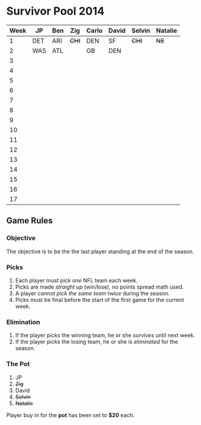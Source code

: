 # Survivor Pool 2014

| Week | JP | Ben | Zig     | Carlo | David | Selvin | Natalie |
|------|----|-----|---------|-------|-------|--------|---------|
| 1    |DET |ARI  |~~CHI~~  |  DEN  |SF     |~~CHI~~ |~~NE~~   |
| 2    |WAS |ATL  |         |  GB   |DEN    |        |         |
| 3    |    |     |         |       |       |        |         |
| 4    |    |     |         |       |       |        |         |
| 5    |    |     |         |       |       |        |         |
| 6    |    |     |         |       |       |        |         |
| 7    |    |     |         |       |       |        |         |
| 8    |    |     |         |       |       |        |         |
| 9    |    |     |         |       |       |        |         |
| 10   |    |     |         |       |       |        |         |
| 11   |    |     |         |       |       |        |         |
| 12   |    |     |         |       |       |        |         |
| 13   |    |     |         |       |       |        |         |
| 14   |    |     |         |       |       |        |         |
| 15   |    |     |         |       |       |        |         |
| 16   |    |     |         |       |       |        |         |
| 17   |    |     |         |       |       |        |         |

## Game Rules

### Objective
The objective is to be the the last player standing at the end of the season.

### Picks
1. Each player must pick *one* NFL team each week.
2. Picks are made *straight up* (win/lose), no points spread math used.
3. A player *cannot pick the same team twice* during the season.
4. Picks must be final before the start of the first game for the current week.

### Elimination
1. If the player picks the winning team, he or she *survives* until next week.
2. If the player picks the losing team, he or she is *eliminated* for the season.

### The Pot
1. JP
2. ~~Zig~~
3. David
4. ~~Selvin~~
5. ~~Natalie~~

Player buy in for the **pot** has been set to **$20** each.
